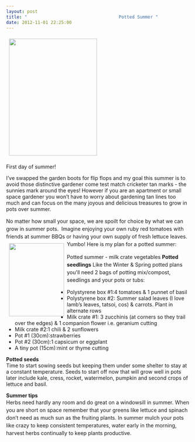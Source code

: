```yaml
---
layout: post
title: "                                   Potted Summer "
date: 2012-11-01 22:25:00
---
```


<a href="http://4.bp.blogspot.com/-ueFvUBdj86k/UJOTvZEitoI/AAAAAAAAAsU/YcDl6sxkFb0/s1600/IMAG0545.jpg" imageanchor="1" style="margin-left: auto; margin-right: auto;"><img src="http://4.bp.blogspot.com/-ueFvUBdj86k/UJOTvZEitoI/AAAAAAAAAsU/YcDl6sxkFb0/s320/IMAG0545.jpg" style="border-width: 0px; border-style: solid; width: 240px; height: 320px; margin: 8px;" /></a>

First day of summer!

I’ve swapped the garden boots for flip flops and my goal this summer is to avoid those distinctive gardener come test match cricketer tan marks - the sunnies mark around the eyes! However if you are an apartment or small space gardener you won’t have to worry about gardening tan lines too much and can focus on the many joyous and delicious treasures to grow in pots over summer.

<span style="line-height: 1.5;">No matter how small your space, we are spoilt for choice by what we can grow in summer pots.  Imagine enjoying your own ruby red tomatoes with friends at summer BBQs or having your own supply of fresh lettuce leaves. Yumbo! Here is my plan for a potted summer: </span><a href="http://1.bp.blogspot.com/-2oLBFhWrJXg/UJHAVl6H_-I/AAAAAAAAAr0/0pIsY9qT1Uk/s1600/IMAG0472.jpg" style="line-height: 1.5;"><img src="http://1.bp.blogspot.com/-2oLBFhWrJXg/UJHAVl6H_-I/AAAAAAAAAr0/0pIsY9qT1Uk/s200/IMAG0472.jpg" style="border-width: 0px; border-style: solid; width: 150px; height: 200px; margin: 8px; float: left;" /></a>

<span style="line-height: 1.5;">Potted summer - milk crate vegetables </span><b style="line-height: 1.5;">Potted seedlings</b><span style="line-height: 1.5;"> Like the Winter & Spring potted plans you'll need 2 bags of potting mix/compost, seedlings and your pots or tubs:  </span>

<ul style="text-align: left;">
  <li>
    Polystyrene box #1:4 tomatoes & 1 punnet of basil
  </li>
  <li>
    Polystyrene box #2: Summer salad leaves (I love lamb’s leaves, tatsoi, cos) & carrots. Plant in alternate rows
  </li>
  <li>
    Milk crate #1: 3 zucchinis (at corners so they trail over the edges) & 1 companion flower i.e. geranium cutting
  </li>
  <li>
    Milk crate #2:1 chili & 2 sunflowers
  </li>
  <li>
    Pot #1 (30cm):strawberries
  </li>
  <li>
    Pot #2 (30cm):1 capsicum or eggplant
  </li>
  <li>
    A tiny pot (15cm):mint or thyme cutting
  </li>
</ul>

**Potted seeds**  
Time to start sowing seeds but keeping them under some shelter to stay at a constant temperature. Seeds to start off now that will grow well in pots later include kale, cress, rocket, watermelon, pumpkin and second crops of lettuce and basil.

**Summer tips**  
<span style="line-height: 1.5;">Herbs need hardly any room and do great on a windowsill in summer. When you are short on space remember that your greens like lettuce and spinach don’t need as much sun as the fruiting plants. In summer mulch your pots like crazy to keep consistent temperatures, water early in the morning, harvest herbs continually to keep plants productive.</span>